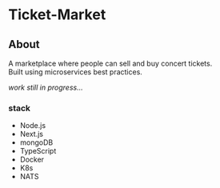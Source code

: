 # Ticket-Market

## About
A marketplace where people can sell and buy concert tickets.  
Built using microservices best practices.

_work still in progress..._

### stack
* Node.js
* Next.js
* mongoDB
* TypeScript
* Docker
* K8s
* NATS


